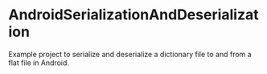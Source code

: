 AndroidSerializationAndDeserialization
======================================

Example project to serialize and deserialize a dictionary file to and from a flat file in Android. 
